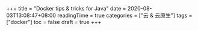 +++
title = "Docker tips & tricks for Java"
date = 2020-08-03T13:08:47+08:00
readingTime = true
categories = ["云 & 云原生"]
tags = ["docker"]
toc = false
draft = true
+++

<!--more-->
